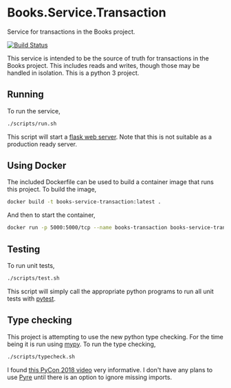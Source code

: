 # Books.Service.Transaction

Service for transactions in the Books project.

[![Build Status](https://travis-ci.org/truggeri/Books.Service.Transaction.svg?branch=master)](https://travis-ci.org/truggeri/Books.Service.Transaction)

This service is intended to be the source of truth for transactions in the Books project. This includes reads and writes, though those may be handled in isolation. This is a python 3 project.

## Running

To run the service,

```bash
./scripts/run.sh
```

This script will start a [flask web server](http://flask.pocoo.org/docs/1.0/deploying/). Note that this is not suitable as a production ready server.

## Using Docker

The included Dockerfile can be used to build a container image that runs this project. To build the image,

```bash
docker build -t books-service-transaction:latest .
```

And then to start the container,

```bash
docker run -p 5000:5000/tcp --name books-transaction books-service-transaction
```

## Testing

To run unit tests,

```bash
./scripts/test.sh
```

This script will simply call the appropriate python programs to run all unit tests with [pytest](https://docs.pytest.org/en/latest/index.html).

## Type checking

This project is attempting to use the new python type checking. For the time being it is run using [mypy](http://mypy-lang.org/). To run the type checking,

```bash
./scripts/typecheck.sh
```

I found [this PyCon 2018 video](https://www.youtube.com/watch?v=QCGwDOk-pIs) very informative. I don't have any plans to use [Pyre](https://pyre-check.org/) until there is an option to ignore missing imports.